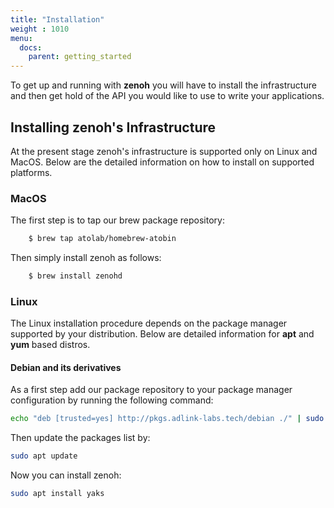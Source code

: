 ```yaml
---
title: "Installation"
weight : 1010
menu:
  docs:
    parent: getting_started
---
```


To get up and running with <b>zenoh</b> you will have to install the infrastructure and then get hold of the API you would like to use to write your applications. 

## Installing zenoh's Infrastructure
At the present stage zenoh's infrastructure is supported only on Linux and MacOS. Below are the detailed information on how to install on supported platforms.

### MacOS
The first step is to tap our brew package repository:

```bash
    $ brew tap atolab/homebrew-atobin
```    

Then simply install zenoh as follows:

```bash
    $ brew install zenohd
```

### Linux
The Linux installation procedure depends on the package manager supported by your distribution. Below are detailed information for <b>apt</b> and <b>yum</b> based distros.

#### Debian and its derivatives
As a first step add our package repository to your package manager configuration by running the following command:

```bash
echo "deb [trusted=yes] http://pkgs.adlink-labs.tech/debian ./" | sudo tee -a /etc/apt/sources.list > /dev/null
```

Then update the packages list by:

```bash
sudo apt update
```

Now you can install zenoh:

```bash
sudo apt install yaks
```